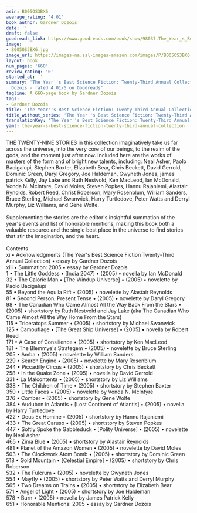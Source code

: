 ```yaml
---
asin: B005OS3BX6
average_rating: '4.01'
book_author: Gardner Dozois
date: ''
draft: false
goodreads_link: https://www.goodreads.com/book/show/98037.The_Year_s_Best_Science_Fiction
image:
- B005OS3BX6.jpg
image_url: https://images-na.ssl-images-amazon.com/images/P/B005OS3BX6.01._SCLZZZZZZZ.jpg
layout: book
num_pages: '660'
review_rating: '0'
started_at: ''
summary: 'The Year''s Best Science Fiction: Twenty-Third Annual Collection by Gardner
  Dozois - rated 4.01/5 on Goodreads'
tagline: A 660-page book by Gardner Dozois
tags:
- Gardner Dozois
title: 'The Year''s Best Science Fiction: Twenty-Third Annual Collection'
title_without_series: 'The Year''s Best Science Fiction: Twenty-Third Annual Collection'
translationKey: 'The Year''s Best Science Fiction: Twenty-Third Annual Collection'
yaml: the-year-s-best-science-fiction-twenty-third-annual-collection
---
```


THE TWENTY-NINE STORIES in this collection imaginatively take us far across the universe, into the very core of our beings, to the realm of the gods, and the moment just after now. Included here are the works of masters of the form and of bright new talents, including: Neal Asher, Paolo Bacigalupi, Stephen Baxter, Elizabeth Bear, Chris Beckett, David Gerrold, Dominic Green, Daryl Gregory, Joe Haldeman, Gwyneth Jones, james patrick Kelly, Jay Lake and Ruth Nestvold, Ken MacLeod, Ian McDonald, Vonda N. McIntyre, David Moles, Steven Popkes, Hannu Rajaniemi, Alastair Rynolds, Robert Reed, Christ Roberson, Mary Rosenblum, William Sanders, Bruce Sterling, Michael Swanwick, Harry Turtledove, Peter Watts and Derryl Murphy, Liz Williams, and Gene Wolfe.<br /><br />Supplementing the stories are the editor's insightful summation of the year's events and list of honorable mentions, making this book both a valuable resource and the single best place in the universe to find stories that stir the imagination, and the heart.<br /><br />Contents <br />xi • Acknowledgments (The Year's Best Science Fiction Twenty-Third Annual Collection) • essay by Gardner Dozois<br />xiii • Summation: 2005 • essay by Gardner Dozois<br />1 • The Little Goddess • [India 2047] • (2005) • novella by Ian McDonald<br />32 • The Calorie Man • [The Windup Universe] • (2005) • novelette by Paolo Bacigalupi<br />55 • Beyond the Aquila Rift • (2005) • novelette by Alastair Reynolds<br />81 • Second Person, Present Tense • (2005) • novelette by Daryl Gregory<br />98 • The Canadian Who Came Almost All the Way Back From the Stars • (2005) • shortstory by Ruth Nestvold and Jay Lake (aka The Canadian Who Came Almost All the Way Home From the Stars)<br />115 • Triceratops Summer • (2005) • shortstory by Michael Swanwick<br />125 • Camouflage • [The Great Ship Universe] • (2005) • novella by Robert Reed<br />171 • A Case of Consilience • (2005) • shortstory by Ken MacLeod<br />181 • The Blemmye's Strategem • (2005) • novelette by Bruce Sterling<br />205 • Amba • (2005) • novelette by William Sanders<br />229 • Search Engine • (2005) • novelette by Mary Rosenblum<br />244 • Piccadilly Circus • (2005) • shortstory by Chris Beckett<br />258 • In the Quake Zone • (2005) • novella by David Gerrold<br />331 • La Malcontenta • (2005) • shortstory by Liz Williams<br />338 • The Children of Time • (2005) • shortstory by Stephen Baxter<br />350 • Little Faces • (2005) • novelette by Vonda N. McIntyre<br />376 • Comber • (2005) • shortstory by Gene Wolfe<br />384 • Audubon in Atlantis • [Lost Continent of Atlantis] • (2005) • novella by Harry Turtledove<br />422 • Deus Ex Homine • (2005) • shortstory by Hannu Rajaniemi<br />433 • The Great Caruso • (2005) • shortstory by Steven Popkes<br />447 • Softly Spoke the Gabbleduck • [Polity Universe] • (2005) • novelette by Neal Asher<br />465 • Zima Blue • (2005) • shortstory by Alastair Reynolds<br />481 • Planet of the Amazon Women • (2005) • novelette by David Moles<br />503 • The Clockwork Atom Bomb • (2005) • shortstory by Dominic Green<br />518 • Gold Mountain • [Celestial Empire] • (2005) • shortstory by Chris Roberson<br />532 • The Fulcrum • (2005) • novelette by Gwyneth Jones<br />554 • Mayfly • (2005) • shortstory by Peter Watts and Derryl Murphy<br />565 • Two Dreams on Trains • (2005) • shortstory by Elizabeth Bear<br />571 • Angel of Light • (2005) • shortstory by Joe Haldeman<br />578 • Burn • (2005) • novella by James Patrick Kelly<br />651 • Honorable Mentions: 2005 • essay by Gardner Dozois